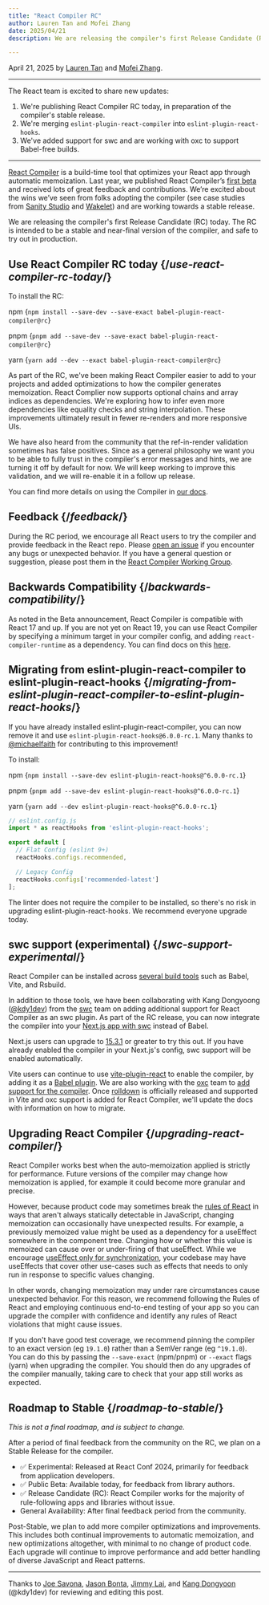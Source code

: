 ```yaml
---
title: "React Compiler RC"
author: Lauren Tan and Mofei Zhang
date: 2025/04/21
description: We are releasing the compiler's first Release Candidate (RC) today.

---
```


April 21, 2025 by [Lauren Tan](https://x.com/potetotes) and [Mofei Zhang](https://x.com/zmofei).

---

<Intro>

The React team is excited to share new updates:

</Intro>

1. We're publishing React Compiler RC today, in preparation of the compiler's stable release.
2. We're merging `eslint-plugin-react-compiler` into `eslint-plugin-react-hooks`.
3. We've added support for swc and are working with oxc to support Babel-free builds.

---

[React Compiler](https://react.dev/learn/react-compiler) is a build-time tool that optimizes your React app through automatic memoization. Last year, we published React Compiler’s [first beta](https://react.dev/blog/2024/10/21/react-compiler-beta-release) and received lots of great feedback and contributions. We’re excited about the wins we’ve seen from folks adopting the compiler (see case studies from [Sanity Studio](https://github.com/reactwg/react-compiler/discussions/33) and [Wakelet](https://github.com/reactwg/react-compiler/discussions/52)) and are working towards a stable release.

We are releasing the compiler's first Release Candidate (RC) today. The RC is intended to be a stable and near-final version of the compiler, and safe to try out in production.

## Use React Compiler RC today {/*use-react-compiler-rc-today*/}
To install the RC:

npm
<TerminalBlock>
{`npm install --save-dev --save-exact babel-plugin-react-compiler@rc`}
</TerminalBlock>

pnpm
<TerminalBlock>
{`pnpm add --save-dev --save-exact babel-plugin-react-compiler@rc`}
</TerminalBlock>

yarn
<TerminalBlock>
{`yarn add --dev --exact babel-plugin-react-compiler@rc`}
</TerminalBlock>

As part of the RC, we've been making React Compiler easier to add to your projects and added optimizations to how the compiler generates memoization. React Complier now supports optional chains and array indices as dependencies. We're exploring how to infer even more dependencies like equality checks and string interpolation. These improvements ultimately result in fewer re-renders and more responsive UIs.

We have also heard from the community that the ref-in-render validation sometimes has false positives. Since as a general philosophy we want you to be able to fully trust in the compiler's error messages and hints, we are turning it off by default for now. We will keep working to improve this validation, and we will re-enable it in a follow up release.

You can find more details on using the Compiler in [our docs](https://react.dev/learn/react-compiler).

## Feedback {/*feedback*/}
During the RC period, we encourage all React users to try the compiler and provide feedback in the React repo. Please [open an issue](https://github.com/facebook/react/issues) if you encounter any bugs or unexpected behavior. If you have a general question or suggestion, please post them in the [React Compiler Working Group](https://github.com/reactwg/react-compiler/discussions).

## Backwards Compatibility {/*backwards-compatibility*/}
As noted in the Beta announcement, React Compiler is compatible with React 17 and up. If you are not yet on React 19, you can use React Compiler by specifying a minimum target in your compiler config, and adding `react-compiler-runtime` as a dependency. You can find docs on this [here](https://react.dev/learn/react-compiler#using-react-compiler-with-react-17-or-18).

## Migrating from eslint-plugin-react-compiler to eslint-plugin-react-hooks {/*migrating-from-eslint-plugin-react-compiler-to-eslint-plugin-react-hooks*/}
If you have already installed eslint-plugin-react-compiler, you can now remove it and use `eslint-plugin-react-hooks@6.0.0-rc.1`. Many thanks to [@michaelfaith](https://bsky.app/profile/michael.faith) for contributing to this improvement!

To install:

npm
<TerminalBlock>
{`npm install --save-dev eslint-plugin-react-hooks@^6.0.0-rc.1`}
</TerminalBlock>

pnpm
<TerminalBlock>
{`pnpm add --save-dev eslint-plugin-react-hooks@^6.0.0-rc.1`}
</TerminalBlock>

yarn
<TerminalBlock>
{`yarn add --dev eslint-plugin-react-hooks@^6.0.0-rc.1`}
</TerminalBlock>

```js
// eslint.config.js
import * as reactHooks from 'eslint-plugin-react-hooks';

export default [
  // Flat Config (eslint 9+)
  reactHooks.configs.recommended,

  // Legacy Config
  reactHooks.configs['recommended-latest']
];
```

The linter does not require the compiler to be installed, so there's no risk in upgrading eslint-plugin-react-hooks. We recommend everyone upgrade today.

## swc support (experimental) {/*swc-support-experimental*/}
React Compiler can be installed across [several build tools](/learn/react-compiler#installation) such as Babel, Vite, and Rsbuild.

In addition to those tools, we have been collaborating with Kang Dongyoong ([@kdy1dev](https://x.com/kdy1dev)) from the [swc](https://swc.rs/) team on adding additional support for React Compiler as an swc plugin. As part of the RC release, you can now integrate the compiler into your [Next.js app with swc](https://nextjs.org/docs/app/api-reference/config/next-config-js/reactCompiler) instead of Babel.

Next.js users can upgrade to [15.3.1](https://github.com/vercel/next.js/releases/tag/v15.3.1) or greater to try this out. If you have already enabled the compiler in your Next.js's config, swc support will be enabled automatically.

Vite users can continue to use [vite-plugin-react](https://github.com/vitejs/vite-plugin-react) to enable the compiler, by adding it as a [Babel plugin](https://react.dev/learn/react-compiler#usage-with-vite). We are also working with the [oxc](https://oxc.rs/) team to [add support for the compiler](https://github.com/oxc-project/oxc/issues/10048). Once [rolldown](https://github.com/rolldown/rolldown) is officially released and supported in Vite and oxc support is added for React Compiler, we'll update the docs with information on how to migrate.

## Upgrading React Compiler {/*upgrading-react-compiler*/}
React Compiler works best when the auto-memoization applied is strictly for performance. Future versions of the compiler may change how memoization is applied, for example it could become more granular and precise.

However, because product code may sometimes break the [rules of React](https://react.dev/reference/rules) in ways that aren't always statically detectable in JavaScript, changing memoization can occasionally have unexpected results. For example, a previously memoized value might be used as a dependency for a useEffect somewhere in the component tree. Changing how or whether this value is memoized can cause over or under-firing of that useEffect. While we encourage [useEffect only for synchronization](https://react.dev/learn/synchronizing-with-effects), your codebase may have useEffects that cover other use-cases such as effects that needs to only run in response to specific values changing.

In other words, changing memoization may under rare circumstances cause unexpected behavior. For this reason, we recommend following the Rules of React and employing continuous end-to-end testing of your app so you can upgrade the compiler with confidence and identify any rules of React violations that might cause issues.

If you don't have good test coverage, we recommend pinning the compiler to an exact version (eg `19.1.0`) rather than a SemVer range (eg `^19.1.0`). You can do this by passing the `--save-exact` (npm/pnpm) or `--exact` flags (yarn) when upgrading the compiler. You should then do any upgrades of the compiler manually, taking care to check that your app still works as expected.

## Roadmap to Stable {/*roadmap-to-stable*/}
*This is not a final roadmap, and is subject to change.*

After a period of final feedback from the community on the RC, we plan on a Stable Release for the compiler.

* ✅ Experimental: Released at React Conf 2024, primarily for feedback from application developers.
* ✅ Public Beta: Available today, for feedback from library authors.
* ✅ Release Candidate (RC): React Compiler works for the majority of rule-following apps and libraries without issue.
* General Availability: After final feedback period from the community.

Post-Stable, we plan to add more compiler optimizations and improvements. This includes both continual improvements to automatic memoization, and new optimizations altogether, with minimal to no change of product code. Each upgrade will continue to improve performance and add better handling of diverse JavaScript and React patterns.

---

Thanks to [Joe Savona](https://x.com/en_JS), [Jason Bonta](https://x.com/someextent), [Jimmy Lai](https://x.com/feedthejim), and [Kang Dongyoon](https://x.com/kdy1dev) (@kdy1dev) for reviewing and editing this post.
